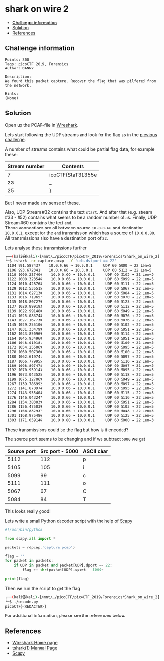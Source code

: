# shark on wire 2

- [Challenge information](#challenge-information)
- [Solution](#solution)
- [References](#references)

## Challenge information
```
Points: 300
Tags: picoCTF 2019, Forensics
Author: DANNY
 
Description:
We found this packet capture. Recover the flag that was pilfered from the network.

Hints:
(None)
```

## Solution

Open up the PCAP-file in [Wireshark](https://www.wireshark.org/).

Lets start following the UDP streams and look for the flag as in the [previous challenge](shark_on_wire_1.md).

A number of streams contains what could be partial flag data, for example these:

|Stream number|Contents|
|----|----|
|7|icoCTF{StaT31355e|
|23|_|
|25|}|

But I never made any sense of these.

Also, UDP Stream #32 contains the text `start`. And after that (e.g. stream #33 - #52) contains what seems to be a random number of `a`s. Finally, UDP Stream #60 contains the text `end`.  
These connections are all between source `10.0.0.66` and destination `10.0.0.1`, except for the `end` transmission which has a source of `10.0.0.80`. All transmissions also have a destination port of `22`.

Lets analyse these transmissions further
```bash
┌──(kali㉿kali)-[/mnt/…/picoCTF/picoCTF_2019/Forensics/Shark_on_wire_2]
└─$ tshark -nr capture.pcap  -Y 'udp.dstport == 22'
 1104 991.587437    10.0.0.66 → 10.0.0.1     UDP 60 5000 → 22 Len=5
 1106 993.672341    10.0.0.66 → 10.0.0.1     UDP 60 5112 → 22 Len=5
 1118 1006.227400    10.0.0.66 → 10.0.0.1     UDP 60 5105 → 22 Len=5
 1122 1008.323546    10.0.0.66 → 10.0.0.1     UDP 60 5099 → 22 Len=5
 1124 1010.428768    10.0.0.66 → 10.0.0.1     UDP 60 5111 → 22 Len=5
 1129 1012.535515    10.0.0.66 → 10.0.0.1     UDP 60 5067 → 22 Len=5
 1131 1014.627130    10.0.0.66 → 10.0.0.1     UDP 60 5084 → 22 Len=5
 1133 1016.719657    10.0.0.66 → 10.0.0.1     UDP 60 5070 → 22 Len=5
 1135 1018.807279    10.0.0.66 → 10.0.0.1     UDP 60 5123 → 22 Len=5
 1137 1020.899193    10.0.0.66 → 10.0.0.1     UDP 60 5112 → 22 Len=5
 1139 1022.991480    10.0.0.66 → 10.0.0.1     UDP 60 5049 → 22 Len=5
 1141 1025.083748    10.0.0.66 → 10.0.0.1     UDP 60 5076 → 22 Len=5
 1143 1027.167730    10.0.0.66 → 10.0.0.1     UDP 60 5076 → 22 Len=5
 1145 1029.255106    10.0.0.66 → 10.0.0.1     UDP 60 5102 → 22 Len=5
 1147 1031.334799    10.0.0.66 → 10.0.0.1     UDP 60 5051 → 22 Len=5
 1162 1043.850969    10.0.0.66 → 10.0.0.1     UDP 60 5114 → 22 Len=5
 1164 1045.934960    10.0.0.66 → 10.0.0.1     UDP 60 5051 → 22 Len=5
 1166 1048.019181    10.0.0.66 → 10.0.0.1     UDP 60 5100 → 22 Len=5
 1172 1054.255069    10.0.0.66 → 10.0.0.1     UDP 60 5095 → 22 Len=5
 1178 1060.507360    10.0.0.66 → 10.0.0.1     UDP 60 5100 → 22 Len=5
 1180 1062.619741    10.0.0.66 → 10.0.0.1     UDP 60 5097 → 22 Len=5
 1187 1066.779955    10.0.0.66 → 10.0.0.1     UDP 60 5116 → 22 Len=5
 1189 1068.867478    10.0.0.66 → 10.0.0.1     UDP 60 5097 → 22 Len=5
 1192 1070.959143    10.0.0.66 → 10.0.0.1     UDP 60 5095 → 22 Len=5
 1196 1073.043525    10.0.0.66 → 10.0.0.1     UDP 60 5118 → 22 Len=5
 1199 1075.127069    10.0.0.66 → 10.0.0.1     UDP 60 5049 → 22 Len=5
 1267 1139.786992    10.0.0.66 → 10.0.0.1     UDP 60 5097 → 22 Len=5
 1272 1141.870974    10.0.0.66 → 10.0.0.1     UDP 60 5095 → 22 Len=5
 1274 1143.955404    10.0.0.66 → 10.0.0.1     UDP 60 5115 → 22 Len=5
 1276 1146.043247    10.0.0.66 → 10.0.0.1     UDP 60 5116 → 22 Len=5
 1284 1154.383039    10.0.0.66 → 10.0.0.1     UDP 60 5051 → 22 Len=5
 1286 1156.475039    10.0.0.66 → 10.0.0.1     UDP 60 5103 → 22 Len=5
 1296 1166.882937    10.0.0.66 → 10.0.0.1     UDP 60 5048 → 22 Len=5
 1301 1168.975486    10.0.0.66 → 10.0.0.1     UDP 60 5125 → 22 Len=5
 1303 1171.059146    10.0.0.80 → 10.0.0.1     UDP 60 5000 → 22 Len=3
```

These transmissions could be the flag but how is it encoded?  

The source port seems to be changing and if we subtract `5000` we get

|Source port|Src port - 5000|ASCII char|
|----|----|----|
|5112|112|p|
|5105|105|i|
|5099|99|c|
|5111|111|o|
|5067|67|C|
|5084|84|T|

This looks really good!

Lets write a small Python decoder script with the help of [Scapy](https://pypi.org/project/scapy/)
```python
#!/usr/bin/python

from scapy.all import *

packets = rdpcap('capture.pcap')

flag = ''
for packet in packets:
    if UDP in packet and packet[UDP].dport == 22:
        flag += chr(packet[UDP].sport - 5000)
        
print(flag)
```

Then we run the script to get the flag
```bash
┌──(kali㉿kali)-[/mnt/…/picoCTF/picoCTF_2019/Forensics/Shark_on_wire_2]
└─$ ./decode.py
picoCTF{<REDACTED>}
```

For additional information, please see the references below.

## References

- [Wireshark Home page](https://www.wireshark.org/)
- [tshark(1) Manual Page](https://www.wireshark.org/docs/man-pages/tshark.html)
- [Scapy](https://pypi.org/project/scapy/)
